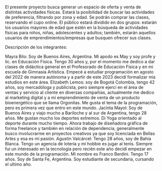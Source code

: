 El presente proyecto busca generar un espacio de oferta y venta de distintas actividades físicas. Estará la posibilidad de buscar las actividades de preferencia, filtrando por zona y edad. Se podrán comprar las clases, reservando el cupo online. El público estará dividido en dos grupos: estarán los usuarios mayores de edad que estén en la búsqueda de actividades físicas para niños, niñas, adolescentes y adultos; también, estarán aquellos usuarios de emprendimientos/empresas que busquen ofrecer sus clases.

Descripción de los integrantes:

Mayra Bilo: Soy de Buenos Aires, Argentina. Mi apodo es May y soy profe y lic. en Educación Física. Tengo 30 años y, por el momento me dedico a dar clases de didáctica general en el Profesorado de Educación Física y en mi escuela de Gimnasia Artística. Empecé a estudiar programación en agosto del 2022 de manera autónoma y a partir de este 2023 decidí formalizar mis estudios en este área.
Elizabeth Lemos: soy de Bogotá Colombia, tengo 42 años, soy mercadóloga y publicista, pero siempre ejercí en el área de ventas y servicio al cliente en diversas compañías, actualmente me dedico al marketing digital y a mi emprendimiento de venta de un producto bioenergético que se llama Orgonitas. Me gusta el tema de la programación, pero es primera vez que entro en este mundo.
Jacinta Mayol: Soy de Buenos Aires y viajo mucho a Bariloche y al sur de Argentina, tengo 28 años. Me gustan mucho los deportes extremos. Di Yoga orientado al deporte durante mucho tiempo. Ahora trabajo de diseñadora gráfica de forma freelance y también en relación de dependencia, generalmente busco involucrarme en proyectos creativos ya que soy licenciada en Bellas Artes y esa es mi pasión.
Agustin Valcárcel: Tengo 28 años, soy de Bahía Blanca. Tengo un agencia de lotería y mi hobbie es jugar al tenis. Siempre fui un interesado en la tecnología pero recién este año decidí empezar en este mundo de la programación.
Mi nombre es Franco Berdini. Tengo 17 años. Soy de Santa Fe, Argentina. Soy estudiante de secundaria, cursando el ultimo año.
